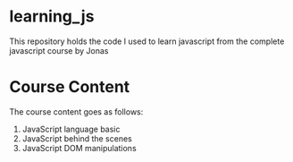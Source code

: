 # learning_js
This repository holds the code I used to learn javascript from the complete javascript course by Jonas

# Course Content
The course content goes as follows:
1. JavaScript language basic 
2. JavaScript behind the scenes
3. JavaScript DOM manipulations
